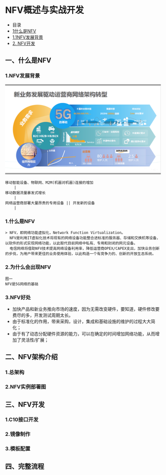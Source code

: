 # NFV概述与实战开发
* 目录
* [1什么是NFV](#1)
* [1.1NFV发展背景](#1.1)
* [2. NFV开发](#2)

## <h2 id="1">一、什么是NFV</h2>
### 1.NFV发展背景

![NFV发展背景](./img/NFV发展背景.jpg)

    移动智能设备、物联网、M2M(机器对机器)连接的增加
        |
    移动数据流量暴发式增长
        |
    网络运营商部署大量昂贵的专用设备 || 开发新的设备
        |
        
### 1.什么是NFV
    > NFV，即网络功能虚拟化，Network Function Virtualization。
      NFV是利用IT虚拟化技术将现有的网络设备功能整合进标准的服务器、存储和交换机等设备，以软件的形式实现网络功能，以此取代目前网络中私有、专用和封闭的网元设备。  
      电信网络将借助NFV技术提高网络设备利用率，降低运营商OPEX/CAPEX支出，加快业务创新的步伐，为用户带来更佳的业务使用体验，以此构造一个有竞争力的、创新的开放生态系统。
### 2.为什么会出现NFV
    图一
    NFV是5G网络的基础
### 3.NFV好处
- 加快产品和新业务推向市场的速度，因为无需改变硬件，要知道，硬件修改要费尽的多，开发测试周期太长。      
- 由于标准化的作用，带来采购，设计，集成和基础设施的维护的过程大大简化；
- 由于有了动态分配硬件资源的能力，可以在确定的时间增加网络功能，从而增加了灵活性/扩展；
## 二、NFV架构介绍
### 1.总架构
### 2.NFV实例部署图
## <h2 id="2">三、NFV开发</h2>
### 1.C10接口开发
### 2.镜像制作
### 3.模板配置
## 四、完整流程
